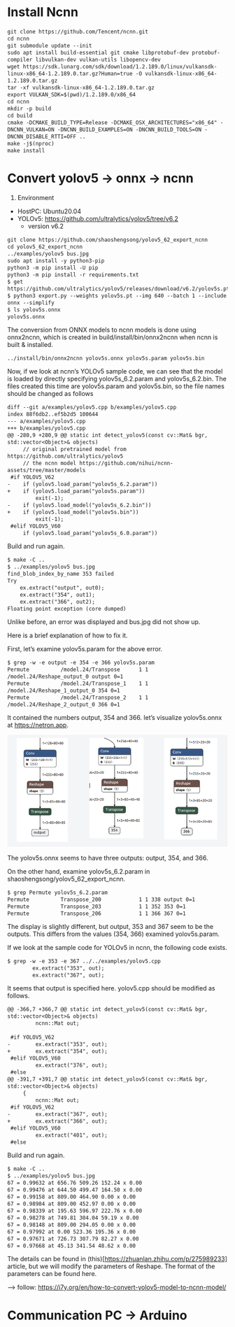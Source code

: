 # Install Ncnn
```
git clone https://github.com/Tencent/ncnn.git
cd ncnn
git submodule update --init
sudo apt install build-essential git cmake libprotobuf-dev protobuf-compiler libvulkan-dev vulkan-utils libopencv-dev
wget https://sdk.lunarg.com/sdk/download/1.2.189.0/linux/vulkansdk-linux-x86_64-1.2.189.0.tar.gz?Human=true -O vulkansdk-linux-x86_64-1.2.189.0.tar.gz
tar -xf vulkansdk-linux-x86_64-1.2.189.0.tar.gz
export VULKAN_SDK=$(pwd)/1.2.189.0/x86_64
cd ncnn
mkdir -p build
cd build
cmake -DCMAKE_BUILD_TYPE=Release -DCMAKE_OSX_ARCHITECTURES="x86_64" -DNCNN_VULKAN=ON -DNCNN_BUILD_EXAMPLES=ON -DNCNN_BUILD_TOOLS=ON -DNCNN_DISABLE_RTTI=OFF ..
make -j$(nproc)
make install
```
# Convert yolov5 -> onnx -> ncnn
1. Environment
+ HostPC: Ubuntu20.04
+ YOLOv5: https://github.com/ultralytics/yolov5/tree/v6.2
    + version v6.2

```
git clone https://github.com/shaoshengsong/yolov5_62_export_ncnn
cd yolov5_62_export_ncnn
../examples/yolov5 bus.jpg
sudo apt install -y python3-pip
python3 -m pip install -U pip
python3 -m pip install -r requirements.txt
$ get https://github.com/ultralytics/yolov5/releases/download/v6.2/yolov5s.pt
$ python3 export.py --weights yolov5s.pt --img 640 --batch 1 --include onnx --simplify
$ ls yolov5s.onnx
yolov5s.onnx
```
The conversion from ONNX models to ncnn models is done using onnx2ncnn, which is created in build/install/bin/onnx2ncnn when ncnn is built & installed.
```
../install/bin/onnx2ncnn yolov5s.onnx yolov5s.param yolov5s.bin
```
Now, if we look at ncnn’s YOLOv5 sample code, we can see that the model is loaded by directly specifying yolov5s_6.2.param and yolov5s_6.2.bin. The files created this time are yolov5s.param and yolov5s.bin, so the file names should be changed as follows

```
diff --git a/examples/yolov5.cpp b/examples/yolov5.cpp
index 88f6db2..ef5b2d5 100644
--- a/examples/yolov5.cpp
+++ b/examples/yolov5.cpp
@@ -280,9 +280,9 @@ static int detect_yolov5(const cv::Mat& bgr, std::vector<Object>& objects)
     // original pretrained model from https://github.com/ultralytics/yolov5
     // the ncnn model https://github.com/nihui/ncnn-assets/tree/master/models
 #if YOLOV5_V62
-    if (yolov5.load_param("yolov5s_6.2.param"))
+    if (yolov5.load_param("yolov5s.param"))
         exit(-1);
-    if (yolov5.load_model("yolov5s_6.2.bin"))
+    if (yolov5.load_model("yolov5s.bin"))
         exit(-1);
 #elif YOLOV5_V60
     if (yolov5.load_param("yolov5s_6.0.param"))
```
Build and run again.
```
$ make -C ..
$ ../examples/yolov5 bus.jpg
find_blob_index_by_name 353 failed
Try
    ex.extract("output", out0);
    ex.extract("354", out1);
    ex.extract("366", out2);
Floating point exception (core dumped)
```
Unlike before, an error was displayed and bus.jpg did not show up.

Here is a brief explanation of how to fix it.

First, let’s examine yolov5s.param for the above error.

```
$ grep -w -e output -e 354 -e 366 yolov5s.param 
Permute          /model.24/Transpose      1 1 /model.24/Reshape_output_0 output 0=1
Permute          /model.24/Transpose_1    1 1 /model.24/Reshape_1_output_0 354 0=1
Permute          /model.24/Transpose_2    1 1 /model.24/Reshape_2_output_0 366 0=1
```
It contained the numbers output, 354 and 366. let’s visualize yolov5s.onnx at https://netron.app.

![Alt text](image.png)

The yolov5s.onnx seems to have three outputs: output, 354, and 366.

On the other hand, examine yolov5s_6.2.param in shaoshengsong/yolov5_62_export_ncnn.

```
$ grep Permute yolov5s_6.2.param
Permute          Transpose_200            1 1 338 output 0=1
Permute          Transpose_203            1 1 352 353 0=1
Permute          Transpose_206            1 1 366 367 0=1
```

The display is slightly different, but output, 353 and 367 seem to be the outputs. This differs from the values (354, 366) examined yolov5s.param.

If we look at the sample code for YOLOv5 in ncnn, the following code exists.

```
$ grep -w -e 353 -e 367 ../../examples/yolov5.cpp 
        ex.extract("353", out);
        ex.extract("367", out);
```
It seems that output is specified here. yolov5.cpp should be modified as follows.
```
@@ -366,7 +366,7 @@ static int detect_yolov5(const cv::Mat& bgr, std::vector<Object>& objects)
         ncnn::Mat out;
 
 #if YOLOV5_V62
-        ex.extract("353", out);
+        ex.extract("354", out);
 #elif YOLOV5_V60
         ex.extract("376", out);
 #else
@@ -391,7 +391,7 @@ static int detect_yolov5(const cv::Mat& bgr, std::vector<Object>& objects)
     {
         ncnn::Mat out;
 #if YOLOV5_V62
-        ex.extract("367", out);
+        ex.extract("366", out);
 #elif YOLOV5_V60
         ex.extract("401", out);
 #else
```
Build and run again.

```
$ make -C ..
$ ../examples/yolov5 bus.jpg
67 = 0.99632 at 656.76 509.26 152.24 x 0.00
67 = 0.99476 at 644.50 499.47 164.50 x 0.00
67 = 0.99158 at 809.00 464.90 0.00 x 0.00
67 = 0.98984 at 809.00 452.97 0.00 x 0.00
67 = 0.98339 at 195.63 596.97 222.76 x 0.00
67 = 0.98278 at 749.81 304.04 59.19 x 0.00
67 = 0.98148 at 809.00 294.05 0.00 x 0.00
67 = 0.97992 at 0.00 523.36 195.36 x 0.00
67 = 0.97671 at 726.73 307.79 82.27 x 0.00
67 = 0.97668 at 45.13 341.54 48.62 x 0.00
```
The details can be found in (this)[https://zhuanlan.zhihu.com/p/275989233] article, but we will modify the parameters of Reshape. The format of the parameters can be found here.

--> follow: https://i7y.org/en/how-to-convert-yolov5-model-to-ncnn-model/

# Communication PC -> Arduino
